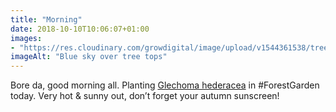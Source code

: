 ```yaml
---
title: "Morning"
date: 2018-10-10T10:06:07+01:00
images: 
- "https://res.cloudinary.com/growdigital/image/upload/v1544361538/trees-31346729888.jpg"
imageAlt: "Blue sky over tree tops"
---
```


Bore da, good morning all. Planting [Glechoma hederacea](https://pfaf.org/user/plant.aspx?latinname=Glechoma+hederacea) in #ForestGarden today. Very hot & sunny out, don’t forget your autumn sunscreen!
